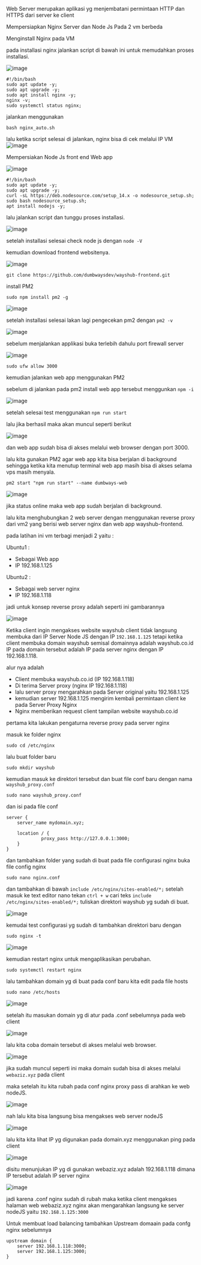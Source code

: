 Web Server 
merupakan aplikasi yg menjembatani permintaan HTTP dan HTTPS dari server ke client



Mempersiapkan Nginx Server dan Node Js Pada 2 vm berbeda

Menginstall Nginx pada VM 

pada installasi nginx jalankan  script di bawah ini untuk memudahkan proses installasi.

![image](https://user-images.githubusercontent.com/56806850/203778999-4cd5f5e3-139b-4e05-b94a-ee6646e3ae37.png)

```shell
#!/bin/bash
sudo apt update -y;
sudo apt upgrade -y;
sudo apt install nginx -y;
nginx -v;
sudo systemctl status nginx;
``` 

jalankan menggunakan 

```shell
bash nginx_auto.sh
```


lalu ketika script selesai di jalankan, nginx bisa di cek melalui IP VM
![image](https://user-images.githubusercontent.com/56806850/203770122-489cbf64-5424-4d66-b1c0-ba8c9372f9d5.png)




Mempersiakan Node Js front end Web app


![image](https://user-images.githubusercontent.com/56806850/203780367-b51c795d-97cc-41bf-8b45-9cf371446bb0.png)


```shell
#!/bin/bash
sudo apt update -y;
sudo apt upgrade -y;
curl -sL https://deb.nodesource.com/setup_14.x -o nodesource_setup.sh;
sudo bash nodesource_setup.sh;
apt install nodejs -y;

``` 

lalu jalankan script dan tunggu proses installasi.

![image](https://user-images.githubusercontent.com/56806850/203782940-0cd818ff-ff36-4be4-b427-4ff26c6bc57e.png)

setelah installasi selesai check node js dengan `node -V`

kemudian  download frontend websitenya.

![image](https://user-images.githubusercontent.com/56806850/203783770-488e6653-088b-4573-a040-52e13fff964d.png)


```shell
git clone https://github.com/dumbwaysdev/wayshub-frontend.git
```
install PM2 
```shell
sudo npm install pm2 -g
```
![image](https://user-images.githubusercontent.com/56806850/203784992-96022035-4eb9-43f1-853c-013ca92c5c8d.png)

setelah installasi selesai lakan lagi pengecekan pm2 dengan `pm2 -v`

![image](https://user-images.githubusercontent.com/56806850/203785206-1461f69b-ed11-4674-8ed9-eef21e966371.png)

sebelum menjalankan applikasi buka terlebih dahulu port firewall server 

![image](https://user-images.githubusercontent.com/56806850/203792511-0778a8cb-4823-4abe-aee7-69e4a0ab72e6.png)


```shell
sudo ufw allow 3000
```

kemudian jalankan web app menggunakan PM2

sebelum di jalankan pada pm2 install web app tersebut menggunkan `npm -i`

![image](https://user-images.githubusercontent.com/56806850/203786214-57d725f6-0d55-40d8-beb6-742fb533d112.png)

setelah selesai test menggunakan `npm run start`

lalu jika berhasil maka akan muncul seperti berikut 

![image](https://user-images.githubusercontent.com/56806850/203792618-daa6787d-955f-41c7-885b-4e216f495c62.png)

dan web app sudah bisa di akses melalui web browser dengan port 3000.

lalu kita gunakan PM2 agar web app kita bisa berjalan di background sehingga ketika kita menutup terminal web app masih bisa di akses selama vps masih menyala.

```shell
pm2 start "npm run start" --name dumbways-web
```
![image](https://user-images.githubusercontent.com/56806850/203795165-975421ce-5272-4d0f-b333-37fbce593657.png)

jika status online maka web app sudah berjalan di background.


lalu kita menghubungkan 2 web server dengan menggunakan reverse proxy dari vm2 yang berisi web server nginx dan web app wayshub-frontend. 

pada latihan ini vm terbagi menjadi 2 yaitu : 

Ubuntu1  : 
- Sebagai Web app
- IP 192.168.1.125

Ubuntu2 :
- Sebagai web server nginx
- IP 192.168.1.118


jadi untuk konsep reverse proxy adalah seperti ini gambarannya 

![image](https://user-images.githubusercontent.com/56806850/203798387-a95ad0aa-bab0-4abd-8a8c-5f98cb2bbaf1.png)


Ketika client ingin mengakses website wayshub client tidak langsung membuka dari IP Server Node JS dengan IP `192.168.1.125` tetapi ketika client membuka domain wayshub semisal domainnya adalah wayshub.co.id IP pada domain tersebut adalah IP pada server nginx dengan IP 192.168.1.118.


alur nya adalah 

- Client membuka wayshub.co.id (IP 192.168.1.118)
- Di terima Server proxy (nginx IP 192.168.1.118)
- lalu server proxy mengarahkan pada Server original yaitu 192.168.1.125
- kemudian server 192.168.1.125 mengirim kembali permintaan client ke pada Server Proxy Nginx
- Nginx memberikan request client tampilan website wayshub.co.id

pertama kita lakukan pengaturna reverse proxy pada server nginx

masuk ke folder nginx 

```shell
sudo cd /etc/nginx
```

lalu buat folder baru 

```shell
sudo mkdir wayshub
```
kemudian masuk ke direktori tersebut dan  buat  file conf baru dengan nama `wayshub_proxy.conf`

```shell
sudo nano wayshub_proxy.conf
```
dan isi pada file conf 

```shell
server { 
    server_name mydomain.xyz; 
  
    location / { 
             proxy_pass http://127.0.0.1:3000;
    }
}
```
dan tambahkan folder yang sudah di buat pada file configurasi nginx
buka file config nginx

```shell
sudo nano nginx.conf
```
dan tambahkan di bawah `include /etc/nginx/sites-enabled/*;` setelah masuk ke text editor nano tekan `ctrl + w`
cari teks `include /etc/nginx/sites-enabled/*;` tuliskan direktori wayshub yg sudah di buat.

![image](https://user-images.githubusercontent.com/56806850/203805639-32fdb79c-1dfe-4669-9968-4ccd8333e609.png)


kemudai test configurasi yg sudah di tambahkan direktori baru dengan 

```shell
sudo nginx -t
```

![image](https://user-images.githubusercontent.com/56806850/203805942-f6d61f75-473c-4bf0-8abb-8757ac611a9a.png)


kemudian restart nginx untuk mengaplikasikan perubahan.

```shell
sudo systemctl restart nginx
```

lalu tambahkan domain yg di buat pada conf baru kita
edit pada file hosts

```shell
sudo nano /etc/hosts
```
![image](https://user-images.githubusercontent.com/56806850/203806903-8f500063-3607-4fa5-98da-cc4fef782ec8.png)

setelah itu masukan domain yg di atur pada .conf sebelumnya pada web client 


![image](https://user-images.githubusercontent.com/56806850/203807823-65fc70bc-afa3-45bf-9f17-0b94f7096042.png)

lalu kita coba domain tersebut di akses melalui web browser.


![image](https://user-images.githubusercontent.com/56806850/203808053-7c44ed07-a42d-46fd-bb89-7f747aff11ab.png)

jika sudah muncul seperti ini maka domain sudah bisa di akses melalui `webaziz.xyz` pada client 


maka setelah itu kita rubah pada conf nginx proxy pass di arahkan ke  web nodeJS.

![image](https://user-images.githubusercontent.com/56806850/203808841-fbfbfa8a-93ae-49db-a702-453ac3692518.png)

nah lalu kita bisa langsung bisa mengakses web server nodeJS

![image](https://user-images.githubusercontent.com/56806850/203809009-be215d54-4017-4186-93c3-6e6d88d29c37.png)



lalu kita kita lihat IP yg digunakan pada  domain.xyz menggunakan ping pada client

![image](https://user-images.githubusercontent.com/56806850/203809478-ff28da05-c8ed-461e-a1e3-d3124e2bfab6.png)

disitu menunjukan IP yg di gunakan webaziz.xyz adalah 192.168.1.118 dimana IP tersebut adalah IP server nginx

![image](https://user-images.githubusercontent.com/56806850/203810407-8e3af9c2-1981-4a63-a0ef-d422bd955483.png)

jadi karena .conf nginx sudah di rubah maka ketika client mengakses halaman web webaziz.xyz nginx akan mengarahkan langsung ke server nodeJS yaitu `192.168.1.125:3000`



Untuk membuat load balancing tambahkan Upstream domaain pada confg nginx sebelumnya

```shell
upstream domain {
    server 192.168.1.118:3000;
    server 192.168.1.125:3000;
}
```



